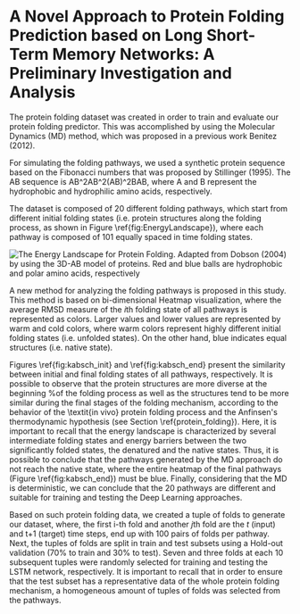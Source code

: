 # A Novel Approach to Protein Folding Prediction based on Long Short-Term Memory Networks: A Preliminary Investigation and Analysis

The protein folding dataset was created in order to train and evaluate our protein folding predictor. This was accomplished by using the Molecular Dynamics (MD) method, which was proposed in a previous work Benitez (2012).

For simulating the folding pathways, we used a synthetic protein sequence based on the Fibonacci 
numbers that was proposed by Stillinger (1995). The AB sequence is AB^2AB^2(AB)^2BAB, where A and B represent the hydrophobic 
and hydrophilic amino acids, respectively. 

The dataset is composed of 20 different folding pathways, which start from different initial folding states 
(i.e. protein structures along the folding process, as shown in Figure \ref{fig:EnergyLandscape}), where each pathway is composed of 101 equally spaced in time folding states.

![The Energy Landscape for Protein Folding. Adapted from Dobson (2004) by using the 3D-AB model of proteins. Red and blue balls are hydrophobic and polar amino acids, respectively](https://github.com/bioinfolabic/protein_folding_datasets/blob/master/images/energiaDobramento4.png)


A new method for analyzing the folding pathways is proposed in this study. 
This method is based on bi-dimensional Heatmap visualization, where the average 
RMSD measure of the $i$th folding state of all pathways is represented as colors.
Larger values and lower values are represented by warm and cold colors, 
where warm colors represent highly different initial folding states (i.e. unfolded states).
On the other hand, blue indicates equal structures (i.e. native state).

Figures \ref{fig:kabsch_init} and \ref{fig:kabsch_end}  present the 
similarity between initial and final folding states of all pathways, respectively. 
It is possible to observe that the protein structures are more diverse at the beginning %of the folding process 
as well as the structures tend to be more similar during the final 
stages of the folding mechanism, according to the behavior of the \textit{in vivo} 
protein folding process and the Anfinsen's thermodynamic
hypothesis (see Section \ref{protein_folding}). 
Here, it is important to recall that the energy landscape is 
characterized by several intermediate folding states and energy barriers 
between the two significantly folded states, the denatured
and the native states. Thus, it is possible to conclude that 
the pathways generated by the MD approach do not reach the 
native state, where the entire heatmap of the final pathways 
(Figure \ref{fig:kabsch_end}) must be blue.
Finally, considering that the MD is deterministic, we can conclude that 
the 20 pathways are different and suitable for training and testing 
the Deep Learning approaches.

Based on such protein folding data, we created a tuple of folds to generate our dataset, 
where, the first i-th fold and another $j$th fold are the $t$ (input) and t+1 (target) time steps, 
end up with 100 pairs of folds per pathway. Next, the tuples of folds are split in train and test subsets using a Hold-out validation (70% to train and 30% to test). Seven and three folds at each 10 subsequent tuples were randomly selected for training and testing the LSTM network, respectively. It is important to recall that in order to ensure that the test subset has a representative data of the whole protein folding mechanism, a homogeneous amount of tuples of folds was selected from the pathways. 
